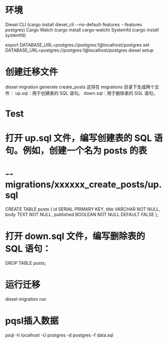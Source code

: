 # 环境
Diesel CLI (cargo install diesel_cli --no-default-features --features postgres)
Cargo Watch (cargo install cargo-watch)
Systemfd (cargo install systemfd)



export DATABASE_URL=postgres://postgres:1@localhost/postgres
set DATABASE_URL=postgres://postgres:1@localhost/postgres
diesel setup

# 创建迁移文件
diesel migration generate create_posts
这将在 migrations 目录下生成两个文件：
up.sql：用于创建表的 SQL 语句。
down.sql：用于删除表的 SQL 语句。

# Test
# 打开 up.sql 文件，编写创建表的 SQL 语句。例如，创建一个名为 posts 的表
# -- migrations/xxxxxx_create_posts/up.sql
CREATE TABLE posts (
id SERIAL PRIMARY KEY,
title VARCHAR NOT NULL,
body TEXT NOT NULL,
published BOOLEAN NOT NULL DEFAULT FALSE
);

# 打开 down.sql 文件，编写删除表的 SQL 语句：
DROP TABLE posts;

# 运行迁移
diesel migration run

# pqsl插入数据
psql -h localhost -U postgres -d postgres -f data.sql

